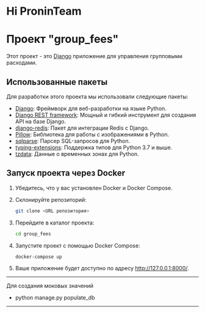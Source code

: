 # Hi ProninTeam
# Проект "group_fees"

Этот проект - это [Django](https://www.djangoproject.com/) приложение для управления групповыми расходами.<br/>
## Использованные пакеты

Для разработки этого проекта мы использовали следующие пакеты:

- [Django](https://www.djangoproject.com/): Фреймворк для веб-разработки на языке Python.
- [Django REST framework](https://www.django-rest-framework.org/): Мощный и гибкий инструмент для создания API на базе Django.
- [django-redis](https://django-redis.readthedocs.io/): Пакет для интеграции Redis с Django.
- [Pillow](https://python-pillow.org/): Библиотека для работы с изображениями в Python.
- [sqlparse](https://pypi.org/project/sqlparse/): Парсер SQL-запросов для Python.
- [typing-extensions](https://pypi.org/project/typing-extensions/): Поддержка типов для Python 3.7 и выше.
- [tzdata](https://pypi.org/project/tzdata/): Данные о временных зонах для Python.

## Запуск проекта через Docker
1. Убедитесь, что у вас установлен Docker и Docker Compose.
2. Склонируйте репозиторий:

    ```bash
    git clone <URL репозитория>
    ```

3. Перейдите в каталог проекта:

    ```bash
    cd group_fees
    ```
4. Запустите проект с помощью Docker Compose:

    ```bash
    docker-compose up
    ```

5. Ваше приложение будет доступно по адресу http://127.0.0.1:8000/.

***
Для создания моковых значений 
 - python manage.py populate_db
***
